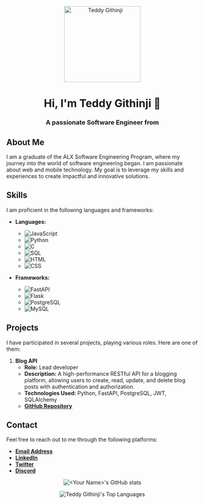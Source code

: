 <!-- Header Section -->
<p align="center">
  <img src="https://avatars.githubusercontent.com/u/119703130?s=400&v=4" alt="Teddy Githinji" width="200" height="200"/>
</p>
<h1 align="center">Hi, I'm Teddy Githinji 👋</h1>
<h3 align="center">A passionate Software Engineer from <Your Location></h3>

<!-- About Me Section -->
## About Me

I am a graduate of the ALX Software Engineering Program, where my journey into the world of software engineering began. I am passionate about web and mobile technology. My goal is to leverage my skills and experiences to create impactful and innovative solutions.

<!-- Skills Section -->
## Skills

I am proficient in the following languages and frameworks:

- **Languages:**
  - ![JavaScript](https://img.shields.io/badge/-JavaScript-F7DF1E?style=flat&logo=javascript&logoColor=black)
  - ![Python](https://img.shields.io/badge/-Python-3776AB?style=flat&logo=python&logoColor=white)
  - ![C](https://img.shields.io/badge/-C-A8B9CC?style=flat&logo=c&logoColor=black)
  - ![SQL](https://img.shields.io/badge/-SQL-4479A1?style=flat&logo=postgresql&logoColor=white)
  - ![HTML](https://img.shields.io/badge/-HTML-E34F26?style=flat&logo=html5&logoColor=white)
  - ![CSS](https://img.shields.io/badge/-CSS-1572B6?style=flat&logo=css3&logoColor=white)

- **Frameworks:**
  - ![FastAPI](https://img.shields.io/badge/-FastAPI-009688?style=flat&logo=fastapi&logoColor=white)
  - ![Flask](https://img.shields.io/badge/-Flask-000000?style=flat&logo=flask&logoColor=white)
  - ![PostgreSQL](https://img.shields.io/badge/-PostgreSQL-336791?style=flat&logo=postgresql&logoColor=white)
  - ![MySQL](https://img.shields.io/badge/-MySQL-4479A1?style=flat&logo=mysql&logoColor=white)

<!-- Projects Section -->
## Projects

I have participated in several projects, playing various roles. Here are one of them:

1. **Blog API**
   - **Role:** Lead developer
   - **Description:** A high-performance RESTful API for a blogging platform, allowing users to create, read, update, and delete blog posts with authentication and authorization.
   - **Technologies Used:** Python, FastAPI, PostgreSQL, JWT, SQLAlchemy
   - [**GitHub Repository**](https://github.com/Tgithinji/blog_api)

<!-- Contact Section -->
## Contact

Feel free to reach out to me through the following platforms:

- [**Email Address**](tedgithinji83@gmail.com)
- [**LinkedIn**](https://www.linkedin.com/in/teddy-muraguri/details/certifications/)
- [**Twitter**](https://x.com/SorcererScript)
- [**Discord**](https://discord.com/channels/@teddy_githinji)

<!-- Footer Section -->
<p align="center">
  <img src="https://github-readme-stats.vercel.app/api?username=tgithinji&show_icons=true&theme=radical" alt="<Your Name>'s GitHub stats"/>
</p>
<p align="center">
  <img src="https://github-readme-stats.vercel.app/api/top-langs/?username=tgithinji&layout=compact&theme=radical" alt="Teddy Githinji's Top Languages"/>
</p>
